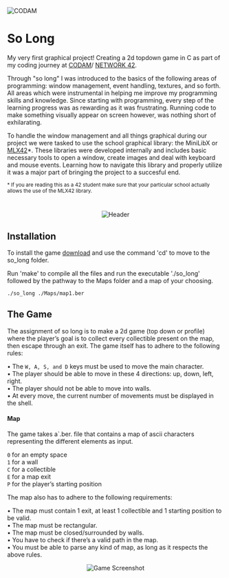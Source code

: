 <img src="https://i.imgur.com/HG66CCx.png?raw=true" alt="CODAM" style="max-width: 50%;">
<div>
  <h1>So Long</h1>
</div>

My very first graphical project! Creating a 2d topdown game in C as part of my coding journey at [CODAM](https://www.codam.nl)/ [NETWORK 42](https://www.42network.org/).

Through "so long" I was introduced to the basics of the following areas of programming: window management, event handling, textures, and so forth. All areas which were instrumental in helping me improve my programming skills and knowledge. Since starting with programming, every step of the learning progress was as rewarding as it was frustrating. Running code to make something visually appear on screen however, was nothing short of exhilarating.

To handle the window management and all things graphical during our project we were tasked to use the school graphical library: the MiniLibX or [MLX42](https://github.com/codam-coding-college/MLX42)*. These libraries were developed internally and includes basic necessary tools to open a window, create images and deal with keyboard and mouse events. Learning how to navigate this library and properly utilize it was a major part of bringing the project to a succesful end.

<sub>* If you are reading this as a 42 student make sure that your particular school actually allows the use of the MLX42 library.</sub>

<h1>
</h1>
<div align="center">
  <img src="https://i.imgur.com/Z3sUxUi.gif" alt="Header">
</div>

## Installation

To install the game [download](https://github.com/arommers/so_long/archive/refs/heads/master.zip) and use the command 'cd' to move to the so_long folder.

Run 'make' to compile all the files and run the executable './so_long' followed by the pathway to the Maps folder and a map of your choosing.

```
./so_long ./Maps/map1.ber
```

## The Game

The assignment of so long is to make a 2d game (top down or profile) where the player’s goal is to collect every collectible present on the map, then escape through an exit. The game itself has to adhere to the following rules:

• The `W, A, S, and D` keys must be used to move the main character.\
• The player should be able to move in these 4 directions: up, down, left, right.\
• The player should not be able to move into walls.\
• At every move, the current number of movements must be displayed in the shell.

#### Map

The game takes a`.ber. file that contains a map of ascii characters representing the different elements as input.

`0` for an empty space\
`1` for a wall\
`C` for a collectible\
`E` for a map exit\
`P` for the player’s starting position

The map also has to adhere to the following requirements:

• The map must contain 1 exit, at least 1 collectible and 1 starting position to be valid.\
• The map must be rectangular.\
• The map must be closed/surrounded by walls.\
• You have to check if there’s a valid path in the map.\
• You must be able to parse any kind of map, as long as it respects the above rules.

<div align="center">
  <img src="https://i.imgur.com/wXlRb9T.gif" alt="Game Screenshot">
</div>
